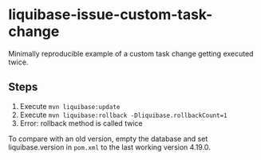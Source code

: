 # liquibase-issue-custom-task-change
Minimally reproducible example of a custom task change getting executed twice.

## Steps
1. Execute `mvn liquibase:update`
2. Execute `mvn liquibase:rollback -Dliquibase.rollbackCount=1`
2. Error: rollback method is called twice

To compare with an old version, empty the database and set liquibase.version in `pom.xml` to the last working version 4.19.0.
